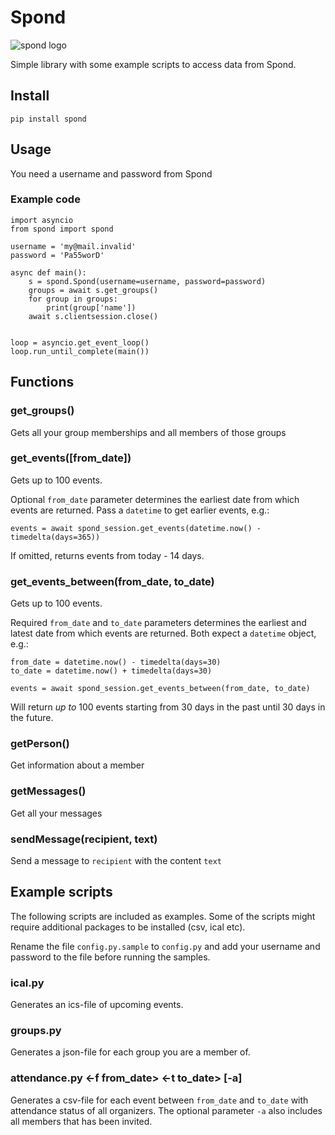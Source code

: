 # Spond
![spond logo](https://github.com/Olen/Spond/blob/main/images/spond-logo.png?raw=true)

Simple library with some example scripts to access data from Spond.

## Install

`pip install spond`

## Usage

You need a username and password from Spond



### Example code

```
import asyncio
from spond import spond

username = 'my@mail.invalid'
password = 'Pa55worD'

async def main():
    s = spond.Spond(username=username, password=password)
    groups = await s.get_groups()
    for group in groups:
        print(group['name'])
    await s.clientsession.close()


loop = asyncio.get_event_loop()
loop.run_until_complete(main())

```

## Functions

### get_groups()
Gets all your group memberships and all members of those groups

### get_events([from_date])
Gets up to 100 events.

Optional `from_date` parameter determines the earliest date from which events are returned.
Pass a `datetime` to get earlier events, e.g.:
```
events = await spond_session.get_events(datetime.now() - timedelta(days=365))
```
If omitted, returns events from today - 14 days.


### get_events_between(from_date, to_date)
Gets up to 100 events.

Required `from_date` and `to_date` parameters determines the earliest and latest date from which events are returned.
Both expect a `datetime` object, e.g.:
```
from_date = datetime.now() - timedelta(days=30)
to_date = datetime.now() + timedelta(days=30)

events = await spond_session.get_events_between(from_date, to_date)
```
Will return _up to_ 100 events starting from 30 days in the past until 30 days in the future.



### getPerson()
Get information about a member

### getMessages()
Get all your messages

### sendMessage(recipient, text)
Send a message to `recipient` with the content `text`

## Example scripts

The following scripts are included as examples.  Some of the scripts might require additional packages to be installed (csv, ical etc).

Rename the file `config.py.sample` to `config.py` and add your username and password to the file before running the samples.

### ical.py
Generates an ics-file of upcoming events.

### groups.py
Generates a json-file for each group you are a member of.

### attendance.py &lt;-f from_date&gt; &lt;-t to_date&gt; [-a]
Generates a csv-file for each event between `from_date` and `to_date` with attendance status of all organizers.  The optional parameter `-a` also includes all members that has been invited.
